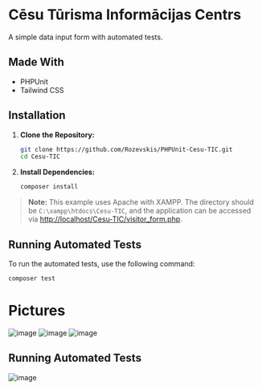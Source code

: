 # Cēsu Tūrisma Informācijas Centrs

A simple data input form with automated tests.

## Made With

- PHPUnit
- Tailwind CSS

## Installation

1. **Clone the Repository:**
    ```sh
    git clone https://github.com/Rozevskis/PHPUnit-Cesu-TIC.git
    cd Cesu-TIC
    ```

2. **Install Dependencies:**
    ```sh
    composer install
    ```

> **Note:** This example uses Apache with XAMPP. The directory should be `C:\xampp\htdocs\Cesu-TIC`, and the application can be accessed via [http://localhost/Cesu-TIC/visitor_form.php](http://localhost/Cesu-TIC/visitor_form.php).

## Running Automated Tests

To run the automated tests, use the following command:

```sh
composer test
```
# Pictures
![image](https://github.com/user-attachments/assets/0b5349e3-443a-483d-8e63-fbc25171224d)
![image](https://github.com/user-attachments/assets/631ca4e0-5272-47be-830d-af64b7ad3007)
![image](https://github.com/user-attachments/assets/2b9e1c53-dbdd-4bd9-8d03-fdcf8a1bc8ef)
## Running Automated Tests
![image](https://github.com/user-attachments/assets/7eed1baf-dd9d-4ef6-a1d4-26af99417207)

